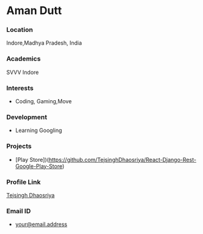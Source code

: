 # Aman Dutt

### Location

Indore,Madhya Pradesh, India

### Academics

SVVV Indore

### Interests

- Coding, Gaming,Move

### Development

- Learning Googling

### Projects

- [Play Store])(https://github.com/TejsinghDhaosriya/React-Django-Rest-Google-Play-Store)

### Profile Link

[Tejsingh Dhaosriya](https://github.com/TejsinghDhaosriya)

### Email ID

- your@email.address
